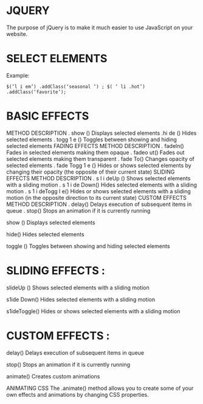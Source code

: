 # JQUERY 
The purpose of jQuery is to make it much easier to use JavaScript on your website.

# SELECT ELEMENTS
Example:
```
$(‘l i em’) .addClass(‘seasonal ‘) ; $( ‘ li .hot’) .addClass(‘favorite’);
```


# BASIC EFFECTS
METHOD DESCRIPTION
. show () Displays selected elements
.hi de () Hides selected elements
. togg 1 e () Toggles between showing and hiding selected elements
FADING EFFECTS
METHOD DESCRIPTION
. fadeln() Fades in selected elements making them opaque
. fadeo ut() Fades out selected elements making them transparent
. fade To() Changes opacity of selected elements
. fade Togg 1 e (} Hides or shows selected elements by changing their
opacity (the opposite of their current state)
SLIDING EFFECTS
METHOD DESCRIPTION
. s l i deUp () Shows selected elements with a sliding motion
. s 1 i de Down() Hides selected elements with a sliding motion
. s 1 i deTogg l e() Hides or shows selected elements with a sliding
motion (in the opposite direction to its current state)
CUSTOM EFFECTS
METHOD DESCRIPTION
. delay() Delays execution of subsequent items in queue
. stop() Stops an animation if it is currently running


show () Displays selected elements

hide() Hides selected elements

toggle () Toggles between showing and hiding selected elements

# SLIDING EFFECTS :

slideUp () Shows selected elements with a sliding motion

s1ide Down() Hides selected elements with a sliding motion

s1ideToggle() Hides or shows selected elements with a sliding motion

# CUSTOM EFFECTS :

delay() Delays execution of subsequent items in queue

stop() Stops an animation if it is currently running

animate() Creates custom animations

ANIMATING CSS
The .animate() method allows you to create some of your own effects and animations by changing CSS properties.